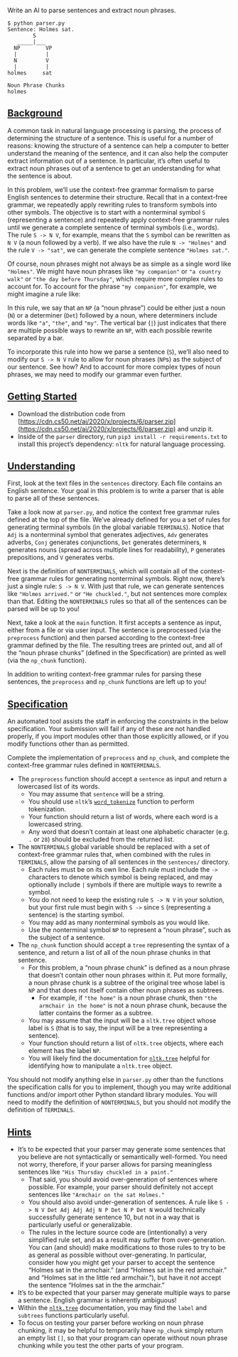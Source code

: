Write an AI to parse sentences and extract noun phrases.

```
$ python parser.py
Sentence: Holmes sat.
        S
   _____|___
  NP        VP
  |         |
  N         V
  |         |
holmes     sat

Noun Phrase Chunks
holmes
```

## [Background](https://cs50.harvard.edu/ai/2020/projects/6/parser/#background)

A common task in natural language processing is parsing, the process of determining the structure of a sentence. This is useful for a number of reasons: knowing the structure of a sentence can help a computer to better understand the meaning of the sentence, and it can also help the computer extract information out of a sentence. In particular, it’s often useful to extract noun phrases out of a sentence to get an understanding for what the sentence is about.

In this problem, we’ll use the context-free grammar formalism to parse English sentences to determine their structure. Recall that in a context-free grammar, we repeatedly apply rewriting rules to transform symbols into other symbols. The objective is to start with a nonterminal symbol `S` (representing a sentence) and repeatedly apply context-free grammar rules until we generate a complete sentence of terminal symbols (i.e., words). The rule `S -> N V`, for example, means that the `S` symbol can be rewritten as `N V` (a noun followed by a verb). If we also have the rule `N -> "Holmes"` and the rule `V -> "sat"`, we can generate the complete sentence `"Holmes sat."`.

Of course, noun phrases might not always be as simple as a single word like `"Holmes"`. We might have noun phrases like `"my companion"` or `"a country walk"` or `"the day before Thursday"`, which require more complex rules to account for. To account for the phrase `"my companion"`, for example, we might imagine a rule like:

In this rule, we say that an `NP` (a “noun phrase”) could be either just a noun (`N`) or a determiner (`Det`) followed by a noun, where determiners include words like `"a"`, `"the"`, and `"my"`. The vertical bar (`|`) just indicates that there are multiple possible ways to rewrite an `NP`, with each possible rewrite separated by a bar.

To incorporate this rule into how we parse a sentence (`S`), we’ll also need to modify our `S -> N V` rule to allow for noun phrases (`NP`s) as the subject of our sentence. See how? And to account for more complex types of noun phrases, we may need to modify our grammar even further.

## [Getting Started](https://cs50.harvard.edu/ai/2020/projects/6/parser/#getting-started)

-   Download the distribution code from [https://cdn.cs50.net/ai/2020/x/projects/6/parser.zip](https://cdn.cs50.net/ai/2020/x/projects/6/parser.zip) and unzip it.
-   Inside of the `parser` directory, run `pip3 install -r requirements.txt` to install this project’s dependency: `nltk` for natural language processing.

## [Understanding](https://cs50.harvard.edu/ai/2020/projects/6/parser/#understanding)

First, look at the text files in the `sentences` directory. Each file contains an English sentence. Your goal in this problem is to write a parser that is able to parse all of these sentences.

Take a look now at `parser.py`, and notice the context free grammar rules defined at the top of the file. We’ve already defined for you a set of rules for generating terminal symbols (in the global variable `TERMINALS`). Notice that `Adj` is a nonterminal symbol that generates adjectives, `Adv` generates adverbs, `Conj` generates conjunctions, `Det` generates determiners, `N` generates nouns (spread across multiple lines for readability), `P` generates prepositions, and `V` generates verbs.

Next is the definition of `NONTERMINALS`, which will contain all of the context-free grammar rules for generating nonterminal symbols. Right now, there’s just a single rule: `S -> N V`. With just that rule, we can generate sentences like `"Holmes arrived."` or `"He chuckled."`, but not sentences more complex than that. Editing the `NONTERMINALS` rules so that all of the sentences can be parsed will be up to you!

Next, take a look at the `main` function. It first accepts a sentence as input, either from a file or via user input. The sentence is preprocessed (via the `preprocess` function) and then parsed according to the context-free grammar defined by the file. The resulting trees are printed out, and all of the “noun phrase chunks” (defined in the Specification) are printed as well (via the `np_chunk` function).

In addition to writing context-free grammar rules for parsing these sentences, the `preprocess` and `np_chunk` functions are left up to you!

## [Specification](https://cs50.harvard.edu/ai/2020/projects/6/parser/#specification)

An automated tool assists the staff in enforcing the constraints in the below specification. Your submission will fail if any of these are not handled properly, if you import modules other than those explicitly allowed, or if you modify functions other than as permitted.

Complete the implementation of `preprocess` and `np_chunk`, and complete the context-free grammar rules defined in `NONTERMINALS`.

-   The `preprocess` function should accept a `sentence` as input and return a lowercased list of its words.
    -   You may assume that `sentence` will be a string.
    -   You should use `nltk`’s [`word_tokenize`](https://www.nltk.org/api/nltk.tokenize.html#nltk.tokenize.punkt.PunktLanguageVars.word_tokenize) function to perform tokenization.
    -   Your function should return a list of words, where each word is a lowercased string.
    -   Any word that doesn’t contain at least one alphabetic character (e.g. `.` or `28`) should be excluded from the returned list.
-   The `NONTERMINALS` global variable should be replaced with a set of context-free grammar rules that, when combined with the rules in `TERMINALS`, allow the parsing of all sentences in the `sentences/` directory.
    -   Each rules must be on its own line. Each rule must include the `->` characters to denote which symbol is being replaced, and may optionally include `|` symbols if there are multiple ways to rewrite a symbol.
    -   You do not need to keep the existing rule `S -> N V` in your solution, but your first rule must begin with `S ->` since `S` (representing a sentence) is the starting symbol.
    -   You may add as many nonterminal symbols as you would like.
    -   Use the nonterminal symbol `NP` to represent a “noun phrase”, such as the subject of a sentence.
-   The `np_chunk` function should accept a `tree` representing the syntax of a sentence, and return a list of all of the noun phrase chunks in that sentence.
    -   For this problem, a “noun phrase chunk” is defined as a noun phrase that doesn’t contain other noun phrases within it. Put more formally, a noun phrase chunk is a subtree of the original tree whose label is `NP` and that does not itself contain other noun phrases as subtrees.
        -   For example, if `"the home"` is a noun phrase chunk, then `"the armchair in the home"` is not a noun phrase chunk, because the latter contains the former as a subtree.
    -   You may assume that the input will be a `nltk.tree` object whose label is `S` (that is to say, the input will be a tree representing a sentence).
    -   Your function should return a list of `nltk.tree` objects, where each element has the label `NP`.
    -   You will likely find the documentation for [`nltk.tree`](https://www.nltk.org/_modules/nltk/tree.html) helpful for identifying how to manipulate a `nltk.tree` object.

You should not modify anything else in `parser.py` other than the functions the specification calls for you to implement, though you may write additional functions and/or import other Python standard library modules. You will need to modify the definition of `NONTERMINALS`, but you should not modify the definition of `TERMINALS`.

## [Hints](https://cs50.harvard.edu/ai/2020/projects/6/parser/#hints)

-   It’s to be expected that your parser may generate some sentences that you believe are not syntactically or semantically well-formed. You need not worry, therefore, if your parser allows for parsing meaningless sentences like `"His Thursday chuckled in a paint."`
    -   That said, you should avoid over-generation of sentences where possible. For example, your parser should definitely not accept sentences like `"Armchair on the sat Holmes."`
    -   You should also avoid under-generation of sentences. A rule like `S -> N V Det Adj Adj Adj N P Det N P Det N` would technically successfully generate sentence 10, but not in a way that is particularly useful or generalizable.
    -   The rules in the lecture source code are (intentionally) a very simplified rule set, and as a result may suffer from over-generation. You can (and should) make modifications to those rules to try to be as general as possible without over-generating. In particular, consider how you might get your parser to accept the sentence “Holmes sat in the armchair.” (and “Holmes sat in the red armchair.” and “Holmes sat in the little red armchair.”), but have it _not_ accept the sentence “Holmes sat in the the armchair.”
-   It’s to be expected that your parser may generate multiple ways to parse a sentence. English grammar is inherently ambiguous!
-   Within the [`nltk.tree`](https://www.nltk.org/_modules/nltk/tree.html) documentation, you may find the `label` and `subtrees` functions particularly useful.
-   To focus on testing your parser before working on noun phrase chunking, it may be helpful to temporarily have `np_chunk` simply return an empty list `[]`, so that your program can operate without noun phrase chunking while you test the other parts of your program.